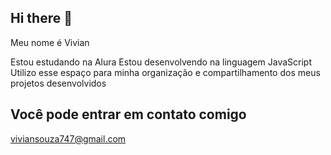 ## Hi there 👋

Meu nome é Vivian

Estou estudando na Alura
Estou desenvolvendo na linguagem JavaScript
Utilizo esse espaço para minha organização e compartilhamento dos meus projetos desenvolvidos

## Você pode entrar em contato comigo 

viviansouza747@gmail.com
